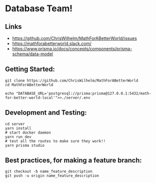 # Database Team!

## Links
- https://github.com/ChrisWilhelm/MathForABetterWorld/issues
- https://mathforabetterworld.slack.com/
- https://www.prisma.io/docs/concepts/components/prisma-schema/data-model

## Getting Started:
```
git clone https://github.com/ChrisWilhelm/MathForABetterWorld
cd MathForABetterWorld

echo "DATABASE_URL='postgresql://prisma:prisma@127.0.0.1:5432/math-for-better-world-local'">>./server/.env
```


## Development and Testing:
```
cd server
yarn install
# start docker daemon
yarn run dev
# test all the routes to make sure they work!!
yarn prisma studio
```


## Best practices, for making a feature branch:
```
git checkout -b name_feature_description       
git push -u origin name_feature_description  
```